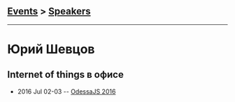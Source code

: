 ## [Events](../README.md) > [Speakers](../speakers.md)
---

# Юрий Шевцов

## Internet of things в офисе
- 2016 Jul 02-03 -- [OdessaJS 2016](https://youtu.be/7LGrDbZ3Kh8)    
